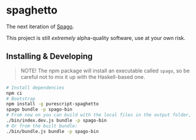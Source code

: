 # spaghetto

The next iteration of [Spago](https://github.com/purescript/spago).

This project is still _extremely_ alpha-quality software, use at your own risk.

## Installing & Developing

> NOTE! The npm package will install an executable called `spago`, so be careful not to mix it up with the Haskell-based one.

```bash
# Install dependencies
npm ci
# Bootstrap
npm install -g purescript-spaghetto
spago bundle -p spago-bin
# From now on you can build with the local files in the output folder, e.g.:
./bin/index.dev.js bundle -p spago-bin
# Or from the built bundle:
./bin/bundle.js bundle -p spago-bin
```
